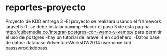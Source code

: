 # reportes-proyecto
Proyecto de KDD entrega 3
-El proyecto se realizará usando el framework laravel 5.0
-se debe instalar xammp
-Hacer el paso 3 de esta pagina http://cubemedia.co/integrar-postgres-con-wamp-y-xampp/ 
para permitir el uso de postgres
-hay un tutorial de laravel 4 en codehero.
-Datos base de datos:
  database:AdventureWorksDW2014
  username:kdd
  passswrod:kddpass

